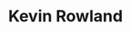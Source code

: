 ---
title: "Kevin Rowland"
summary: "English singer and songwriter, born 17 August 1953 in Wolverhampton, England, UK"
image: "kevin-rowland.jpg"
apple_music_artist_url: "https://music.apple.com/gb/artist/kevin-rowland/135968"
---